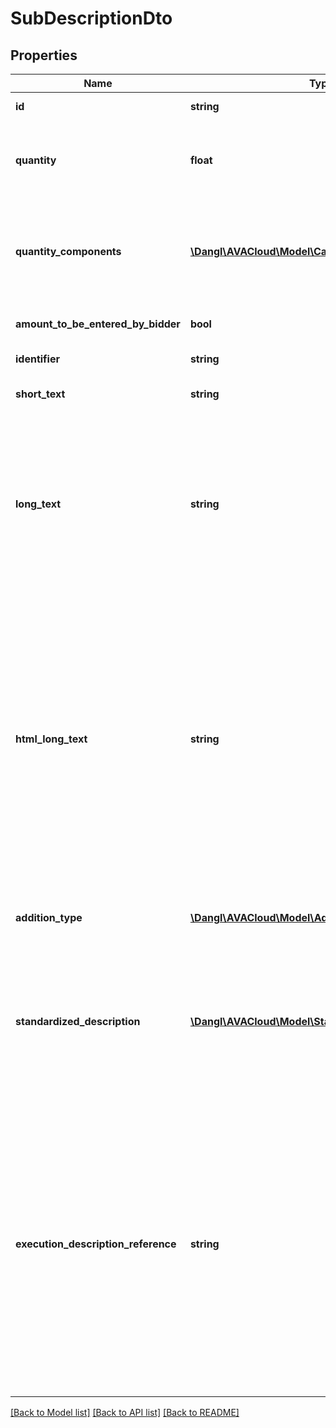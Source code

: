 # SubDescriptionDto

## Properties
Name | Type | Description | Notes
------------ | ------------- | ------------- | -------------
**id** | **string** | Elements GUID identifier. | 
**quantity** | **float** | Returns the total calculated sum of all quantity assignments. Will return the result rounded to three decimal places. | 
**quantity_components** | [**\Dangl\AVACloud\Model\CalculationDto[]**](CalculationDto.md) | Holds quantity information for this sub description. Quantity is listening to changes here and is reporting the total sum of all quantity components. | [optional] 
**amount_to_be_entered_by_bidder** | **bool** | Indicates if the bidder is asked to specify an amount. | 
**identifier** | **string** | Identifier for this SubDescription. | [optional] 
**short_text** | **string** | Short description for this DescriptionBase element. | [optional] 
**long_text** | **string** | Detailed description for this DescriptionBase element. When the HtmlLongText is set, this is automatically overwritten and filled with the appropriate plain text representation of the Html text. Vice versa, setting this property overrides the HtmlLongText. | [optional] 
**html_long_text** | **string** | This contains the Html representation of the Longtext. When the LongText is set, this is automatically overwritten and filled with the appropriate Html representation of the plaintext. Vice versa, setting this property overrides the LongText. GAEB 90 and GAEB 2000 exports do not support any image functionality. In GAEB XML, only images that use an embedded Base64 data uri are exported, regular url references are cleared before written out. | [optional] 
**addition_type** | [**\Dangl\AVACloud\Model\AdditionTypeDto**](AdditionTypeDto.md) | Indicates if this DescriptionBase element contains Buyer or Bidder additions to the text. | 
**standardized_description** | [**\Dangl\AVACloud\Model\StandardizedDescriptionDto**](StandardizedDescriptionDto.md) | This represents a standardized description. This means that instead of solely relying on texts to describe a service, external standards and definitions are referenced for a common understanding. | [optional] 
**execution_description_reference** | **string** | This identifier can be used to point to the Id of an ExecutionDescription in the same ServiceSpecification. ExecutionDescriptions act as a way to centrally describe how positions (or sub descriptions) should be executed in practice. Often, the position (or sub description) itself still has text of its own to highlight deviations from that or add more details. When working with import and export features, this property is only supported in GAEB 90 data exchange. | [optional] 

[[Back to Model list]](../README.md#documentation-for-models) [[Back to API list]](../README.md#documentation-for-api-endpoints) [[Back to README]](../README.md)


